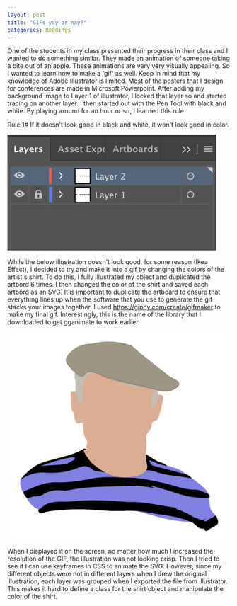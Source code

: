 ```yaml
---
layout: post
title: "GIFs yay or nay?"
categories: Readings
---
```


One of the students in my class presented their progress in their class and I wanted to do something similar. They made an animation of someone taking a bite out of an apple. These animations are very very visually appealing. So I wanted to learn how to make a 'gif' as well. Keep in mind that my knowledge of Adobe Illustrator is limited. Most of the posters that I design for conferences are made in Microsoft Powerpoint.
After adding my background image to Layer 1 of illustrator, I locked that layer so and started tracing on another layer. I then started out with the Pen Tool with black and white. By playing around for an hour or so, I learned this rule.

Rule 1# If it doesn't look good in black and white, it won't look good in color.

![layers](https://raw.githubusercontent.com/sathvikpal/Data_Visualization_Studio/master/assets/gifs/layer_sc.png)

While the below illustration doesn't look good, for some reason (Ikea Effect), I decided to try and make it into a gif by changing the colors of the artist's shirt. To do this, I fully illustrated my object and duplicated the artbord 6 times. I then changed the color of the shirt and saved each artbord as an SVG. It is important to duplicate the artboard to ensure that everything lines up when the software that you use to generate the gif stacks your images together. I used https://giphy.com/create/gifmaker to make my final gif. Interestingly, this is the name of the library that I downloaded to get gganimate to work earlier. 

![gif](https://raw.githubusercontent.com/sathvikpal/Data_Visualization_Studio/master/assets/gifs/final_gif.gif)

When I displayed it on the screen, no matter how much I increased the resolution of the GIF, the illustration was not looking crisp. Then I tried to see if I can use keyframes in CSS to animate the SVG. However, since my different objects were not in different layers when I drew the original illustration, each layer was grouped when I exported the file from illustrator. This makes it hard to define a class for the shirt object and manipulate the color of the shirt.
